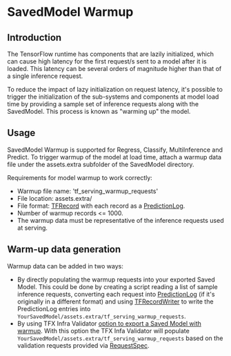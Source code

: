 # SavedModel Warmup

## Introduction

The TensorFlow runtime has components that are lazily initialized,
which can cause high latency for the first request/s sent to a model after it is
loaded. This latency can be several orders of magnitude higher than that of a
single inference request.

To reduce the impact of lazy initialization on request latency, it's possible to
trigger the initialization of the sub-systems and components at model load time
by providing a sample set of inference requests along with the SavedModel. This
process is known as "warming up" the model.

## Usage

SavedModel Warmup is supported for Regress, Classify, MultiInference and
Predict. To trigger warmup of the model at load time, attach a warmup data file
under the assets.extra subfolder of the SavedModel directory.

Requirements for model warmup to work correctly:

*   Warmup file name: 'tf_serving_warmup_requests'
*   File location: assets.extra/
*   File format:
    [TFRecord](https://www.tensorflow.org/tutorials/load_data/tfrecord#tfrecords_format_details)
    with each record as a
    [PredictionLog](https://github.com/tensorflow/serving/blob/master/tensorflow_serving/apis/prediction_log.proto#:~:text=message-,PredictionLog,-%7B).
*   Number of warmup records <= 1000.
*   The warmup data must be representative of the inference requests used at
    serving.

## Warm-up data generation

Warmup data can be added in two ways:

*   By directly populating the warmup requests into your exported Saved Model.
    This could be done by creating a script reading a list of sample
    inference requests, converting each request into
    [PredictionLog](https://github.com/tensorflow/serving/blob/master/tensorflow_serving/apis/prediction_log.proto#:~:text=message-,PredictionLog,-%7B)
    (if it's originally in a different format) and using
    [TFRecordWriter](https://www.tensorflow.org/api_docs/python/tf/io/TFRecordWriter)
    to write the PredictionLog entries into
    `YourSavedModel/assets.extra/tf_serving_warmup_requests`.
*   By using TFX Infra Validator
    [option to export a Saved Model with warmup](https://www.tensorflow.org/tfx/guide/infra_validator#producing_a_savedmodel_with_warmup).
    With this option the TFX Infa Validator will populate
    `YourSavedModel/assets.extra/tf_serving_warmup_requests` based on the
    validation requests provided via
    [RequestSpec](https://www.tensorflow.org/tfx/guide/infra_validator#requestspec).

